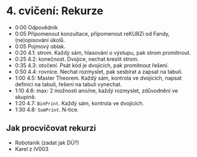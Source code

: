# 4. cvičení: Rekurze

* 0:00 Odpovědník
* 0:05 Připomenout konzultace, připomenout reKURZi od Fandy, (ne)opisování úkolů.
* 0:05 Pojmový oblak.
* 0:20 4.1: strom. Každý sám, hlasování o výstupu, pak strom promítnout.
* 0:25 4.2: konečnost. Dvojice, nechat kreslit strom.
* 0:35 4.3: otočení. Psát kód je dvojicích, pak promítnout řešení.
* 0:50 4.4: rovnice. Nechat rozmyslet, pak sesbírat a zapsat na tabuli.
* 1:00 4.5: Master Theorem. Každý sám, kontrola ve dvojicích, napsat definici
            na tabuli, řešení na tabuli vynechat.
* 1:10 4.6: max: 2 možnosti ano/ne, každý rozmyslet, zdůvodnění ve skupině.
* 1:20 4.7: `BinPrint`. Každý sám, kontrola ve dvojicích.
* 1:30 4.8: `SumPrint`. N-tice.

## Jak procvičovat rekurzi

* Robotanik (zadat jak DÚ?)
* Karel z IV003
